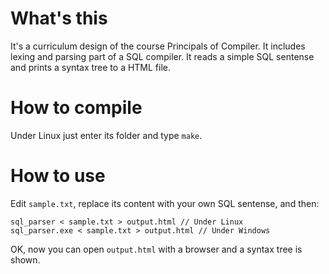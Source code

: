 # What's this
It's a curriculum design of the course Principals of Compiler. It includes lexing and parsing part of a SQL compiler. It reads a simple SQL sentense and prints a syntax tree to a HTML file.
# How to compile
Under Linux just enter its folder and type `make`.
# How to use
Edit `sample.txt`, replace its content with your own SQL sentense, and then:
```
sql_parser < sample.txt > output.html // Under Linux
sql_parser.exe < sample.txt > output.html // Under Windows
```
OK, now you can open `output.html` with a browser and a syntax tree is shown.